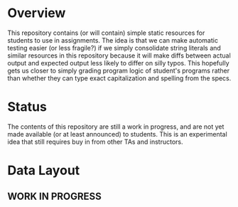# Overview

This repository contains (or will contain) simple static resources for students to use in assignments. The idea is that we can
make automatic testing easier (or less fragile?) if we simply consolidate string literals and similar resources in this
repository because it will make diffs between actual output and expected output less likely to differ on silly typos. This
hopefully gets us closer to simply grading program logic of student's programs rather than whether they can type exact
capitalization and spelling from the specs.

# Status

The contents of this repository are still a work in progress, and are not yet made available (or at least announced) to
students. This is an experimental idea that still requires buy in from other TAs and instructors.

# Data Layout

WORK IN PROGRESS
----------------

